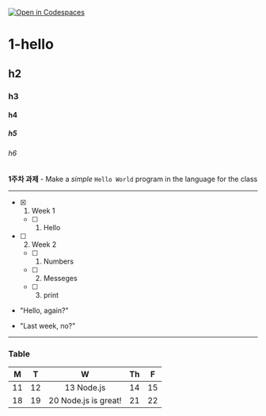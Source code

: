 [![Open in Codespaces](https://classroom.github.com/assets/launch-codespace-7f7980b617ed060a017424585567c406b6ee15c891e84e1186181d67ecf80aa0.svg)](https://classroom.github.com/open-in-codespaces?assignment_repo_id=14282000)
# 1-hello

## h2

### h3

#### h4

##### h5

###### h6

**1주차 과제** - Make a _simple_ `Hello World` program in the language for the class

---

- [x] 1. Week 1
    - [ ] 1. Hello
- [ ] 2. Week 2
    - [ ] 1. Numbers
    - [ ] 2. Messeges
    - [ ] 3. print

- "Hello, again?"
* "Last week, no?"

---

### Table

| M | T | W | Th | F |
|---|---|:--:|---|---|
| 11 | 12 | 13 Node.js | 14 | 15 |
| 18 | 19 | 20 Node.js is great! | 21 | 22 |